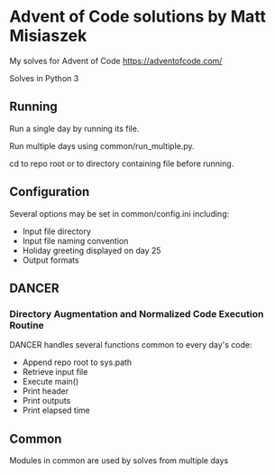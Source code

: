 # Advent of Code solutions by Matt Misiaszek
My solves for Advent of Code https://adventofcode.com/

Solves in Python 3

## Running
Run a single day by running its file.  

Run multiple days using common/run_multiple.py.

cd to repo root or to directory containing file before running.

## Configuration
Several options may be set in common/config.ini including:
* Input file directory
* Input file naming convention
* Holiday greeting displayed on day 25
* Output formats

## DANCER
### Directory Augmentation and Normalized Code Execution Routine

DANCER handles several functions common to every day's code:
* Append repo root to sys.path
* Retrieve input file
* Execute main()
* Print header
* Print outputs
* Print elapsed time

## Common

Modules in common are used by solves from multiple days
